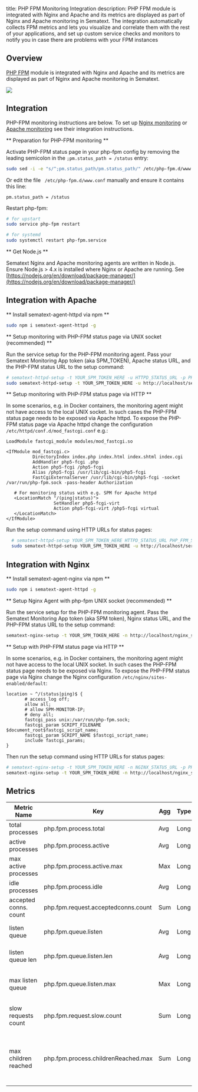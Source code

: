 title: PHP FPM Monitoring Integration
description: PHP FPM module is integrated with Nginx and Apache and its metrics are displayed as part of Nginx and Apache monitoring in Sematext. The integration automatically collects FPM metrics and lets you visualize and correlate them with the rest of your applications, and set up custom service checks and monitors to notify you in case there are problems with your FPM instances 

## Overview

[PHP FPM](http://php.net/manual/en/install.fpm.php) module is integrated with Nginx and Apache and its metrics are displayed as part of Nginx and Apache monitoring in Sematext.

![](https://sematext.com/wp-content/uploads/2017/10/php-fpm-nginx.png)

## Integration

PHP-FPM monitoring instructions are below. To set up [Nginx
monitoring](https://apps.sematext.com/ui/howto/Nginx/overview) or
[Apache
monitoring](https://apps.sematext.com/ui/howto/Apache/overview) see
their integration instructions.

** Preparation for PHP-FPM monitoring **

Activate PHP-FPM status page in your php-fpm config by removing the leading semicolon in the ```;pm.status_path = /status``` entry:

```sh
sudo sed -i -e "s/^;pm.status_path/pm.status_path/" /etc/php-fpm.d/www.conf
```

Or edit the file ` /etc/php-fpm.d/www.conf` manually and ensure it contains this line:

```
pm.status_path = /status
``` 

Restart php-fpm:
```sh
# for upstart
sudo service php-fpm restart 

# for systemd
sudo systemctl restart php-fpm.service
```

** Get Node.js **

Sematext Nginx and Apache monitoring agents are written in
Node.js. Ensure Node.js > 4.x is installed where Nginx or Apache are
running.  See
[https://nodejs.org/en/download/package-manager/](https://nodejs.org/en/download/package-manager/)

## Integration with Apache
** Install sematext-agent-httpd via npm **
```sh
sudo npm i sematext-agent-httpd -g
```

** Setup monitoring with PHP-FPM status page via UNIX socket (recommended) **

Run the service setup for the PHP-FPM monitoring agent. Pass your
Sematext Monitoring App token (aka SPM_TOKEN), Apache status URL, and
the PHP-FPM status URL to the setup command:

```sh
# sematext-httpd-setup -t YOUR_SPM_TOKEN_HERE -u HTTPD_STATUS_URL -p PHP_FPM_STATUS_URL
sudo sematext-httpd-setup -t YOUR_SPM_TOKEN_HERE -u http://localhost/server-status -p http://unix:/var/run/php-fpm.sock:/status
```

** Setup monitoring with PHP-FPM status page via HTTP **

In some scenarios, e.g. in Docker containers, the monitoring agent
might not have access to the local UNIX socket. In such cases the
PHP-FPM status page needs to be exposed via Apache httpd.  To expose
the PHP-FPM status page via Apache httpd change the configuration
```/etc/httpd/conf.d/mod_fastcgi.conf``` e.g.:

```
LoadModule fastcgi_module modules/mod_fastcgi.so
 
<IfModule mod_fastcgi.c>
          DirectoryIndex index.php index.html index.shtml index.cgi
          AddHandler php5-fcgi .php
          Action php5-fcgi /php5-fcgi
          Alias /php5-fcgi /usr/lib/cgi-bin/php5-fcgi
          FastCgiExternalServer /usr/lib/cgi-bin/php5-fcgi -socket /var/run/php-fpm.sock -pass-header Authorization
 
   # For monitoring status with e.g. SPM for Apache httpd
   <LocationMatch "/(ping|status)">
                  SetHandler php5-fcgi-virt
                  Action php5-fcgi-virt /php5-fcgi virtual
   </LocationMatch>
</IfModule>
```

Run the setup command using HTTP URLs for status pages:

```sh
  # sematext-httpd-setup YOUR_SPM_TOKEN_HERE HTTPD_STATUS_URL PHP_FPM_STATUS_URL
  sudo sematext-httpd-setup YOUR_SPM_TOKEN_HERE -u http://localhost/server-status http://localhost/status
```

## Integration with Nginx

** Install sematext-agent-nginx via npm **
```sh
sudo npm i sematext-agent-httpd -g
```

** Setup Nginx Agent with php-fpm UNIX socket (recommended) **

Run the service setup for the PHP-FPM monitoring agent. Pass the
Sematext Monitoring App token (aka SPM token), Nginx status URL, and
the PHP-FPM status URL to the setup command:
```sh
sematext-nginx-setup -t YOUR_SPM_TOKEN_HERE -n http://localhost/nginx_status -p http://unix:/var/run/php-fpm.sock:/status
```

** Setup with PHP-FPM status page via HTTP **

In some scenarios, e.g. in Docker containers, the monitoring agent
might not have access to the local UNIX socket. In such cases the
PHP-FPM status page needs to be exposed via Nginx.  To expose the
PHP-FPM status page via Nginx change the Nginx configuration
```/etc/nginx/sites-enabled/default```:

```
location ~ ^/(status|ping)$ {
       # access_log off;
       allow all;
       # allow SPM-MONITOR-IP;
       # deny all;
       fastcgi_pass unix:/var/run/php-fpm.sock;
       fastcgi_param SCRIPT_FILENAME $document_root$fastcgi_script_name;
       fastcgi_param SCRIPT_NAME $fastcgi_script_name;
       include fastcgi_params;
}
```

Then run the setup command using HTTP URLs for status pages:
```sh
# sematext-nginx-setup -t YOUR_SPM_TOKEN_HERE -n NGINX_STATUS_URL -p PHP_FPM_STATUS_URL
sematext-nginx-setup -t YOUR_SPM_TOKEN_HERE -n http://localhost/nginx_status -p http://localhost/status
```

## Metrics

Metric Name | Key | Agg | Type | Description
--- | --- | --- | --- | ---
total processes | php.fpm.process.total | Avg | Long | the number of idle + active processes
active processes | php.fpm.process.active | Avg | Long | the number of active processes
max active processes | php.fpm.process.active.max | Max | Long | the maximum number of active processes since FPM has started
idle processes | php.fpm.process.idle | Avg | Long | the number of idle processes
accepted conns. count | php.fpm.request.acceptedconns.count | Sum | Long | the number of requests accepted by the pool
listen queue | php.fpm.queue.listen | Avg | Long | the number of requests in the queue of pending connections
listen queue len | php.fpm.queue.listen.len | Avg | Long | the size of the socket queue of pending connections
max listen queue | php.fpm.queue.listen.max | Max | Long | the maximum number of requests in the queue of pending connections since FPM has started
slow requests count | php.fpm.request.slow.count | Sum | Long | the number of requests that exceeded your request_slowlog_timeout value
max children reached | php.fpm.process.childrenReached.max | Sum | Long | the number of times, the process limit has been reached, when pm tries to start more children (works only for pm dynamic and ondemand)

